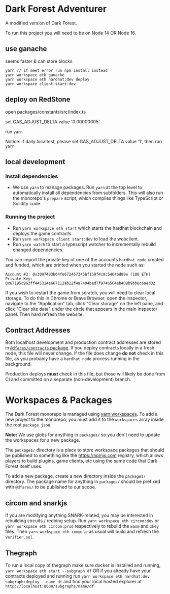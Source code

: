 # Dark Forest Adventurer

A modified version of Dark Forest.

To run this project you will need to be on Node 14 OR Node 16.

## use ganache

seems faster & can store blocks

```
yarn // if meet error run npm install instead
yarn workspace eth ganache
yarn workspace eth hardhat:dev deploy
yarn workspace client start:dev
```

## deploy on RedStone

open packages/constants/src/index.ts

set GAS_ADJUST_DELTA value '0.00000005'

run `yarn`

Notice: if daily localtest, please set GAS_ADJUST_DELTA value '1', then run `yarn`

## local development

### Install dependencies

- We use `yarn` to manage packages. Run `yarn` at the top level to automatically install all dependencies from subfolders. This will also run the monorepo's `prepare` script, which compiles things like TypeScript or Solidity code.

### Running the project

- Run `yarn workspace eth start` which starts the hardhat blockchain and deploys the game contracts.
- Run `yarn workspace client start:dev` to load the webclient.
- Run `yarn watch` to start a typescript watcher to incrementally rebuild changed dependencies.

You can import the private key of one of the accounts `hardhat node` created and funded, which are printed when you started the node such as:

```
Account #2: 0x3097403b64fe672467345bf159f4c9c5464bd89e (100 ETH)
Private Key: 0x67195c963ff445314e667112ab22f4a7404bad7f9746564eb409b9bb8c6aed32
```

If you wish to restart the game from scratch, you will need to clear local storage. To do this in Chrome or Brave Browser, open the inspector, navigate to the "Application" tab, click "Clear storage" on the left pane, and click "Clear site data" under the circle that appears in the main inspector panel. Then hard refresh the website.

## Contract Addresses

Both localhost development and production contract addresses are stored in [`@dfares/contracts` package](./packages/contracts). If you deploy contracts locally in a fresh node, this file will never change. If the file does change **do not** check in this file, as you probably have a `hardhat node` process running in the background.

Production deploys **must** check in this file, but those will likely be done from CI and committed on a separate (non-development) branch.

# Workspaces & Packages

The Dark Forest monorepo is managed using [yarn workspaces](https://classic.yarnpkg.com/en/docs/workspaces). To add a new project to the monorepo, you must add it to the `workspaces` array inside the root `package.json`.

**Note:** We use globs for anything in `packages/` so you don't need to update the workspaces for a new package.

The `packages/` directory is a place to store workspace packages that should be published to something like the https://npmjs.com registry, which allows players to build plugins, game clients, etc using the same code that Dark Forest itself uses.

To add a new package, create a new directory inside the `packages/` directory. The package name for anything in `packages/` should be prefixed with `@dfares/` to be published to our scope.

## circom and snarkjs

If you are modifying anything SNARK-related, you may be interested in rebuilding circuits / redoing setup. Run `yarn workspace eth circom:dev` or `yarn workspace eth circom:prod` respectively to rebuild the `wasm` and `zkey` files. Then `yarn workspace eth compile` as usual will build and refresh the `Verifier.sol`.

## Thegraph

To run a local copy of thegraph make sure docker is installed and running, `yarn workspace eth start --subgraph df` OR if you already have your contracts deployed and running run `yarn workspace eth hardhat:dev subgraph:deploy --name df` and find your local hosted explorer at `http://localhost:8000/subgraphs/name/df`
